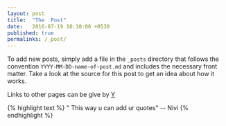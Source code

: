 ```yaml
---
layout: post
title:  "The  Post"
date:   2016-07-19 10:10:06 +0530
published: true
permalinks: /_post/
---
```


To add new posts, simply add a file in the `_posts` directory that follows the convention `YYYY-MM-DD-name-of-post.md` and includes the necessary front matter. Take a look at the source for this post to get an idea about how it works.

Links to other pages can be give by [Y]

{% highlight text %}
" This way u can add ur quotes"
       	     	     	-- Nivi
{% endhighlight %}


[Y]: /image/1.jpg
